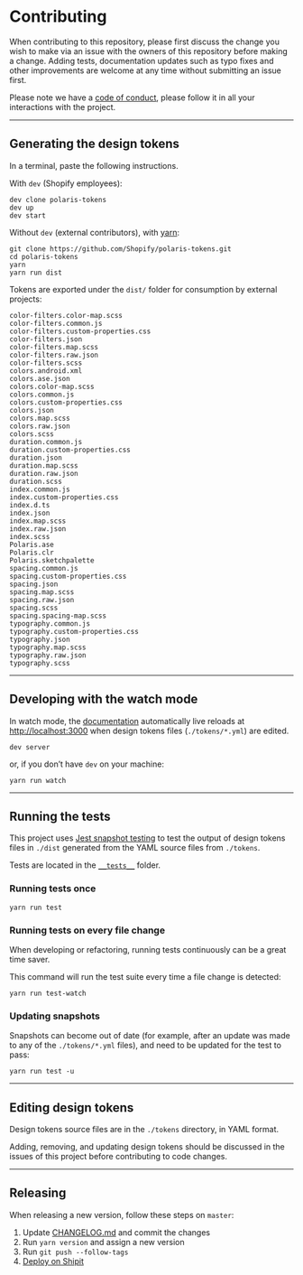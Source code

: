 # Contributing

When contributing to this repository, please first discuss the change you wish to make via an issue with the owners of this repository before making a change. Adding tests, documentation updates such as typo fixes and other improvements are welcome at any time without submitting an issue first.

Please note we have a [code of conduct](https://github.com/Shopify/polaris-tokens/blob/master/.github/CODE_OF_CONDUCT.md), please follow it in all your interactions with the project.

---

## Generating the design tokens

In a terminal, paste the following instructions.

With `dev` (Shopify employees):

```
dev clone polaris-tokens
dev up
dev start
```

Without `dev` (external contributors), with [yarn](https://yarnpkg.com/en/):

```
git clone https://github.com/Shopify/polaris-tokens.git
cd polaris-tokens
yarn
yarn run dist
```

Tokens are exported under the `dist/` folder for consumption by external projects:

```
color-filters.color-map.scss
color-filters.common.js
color-filters.custom-properties.css
color-filters.json
color-filters.map.scss
color-filters.raw.json
color-filters.scss
colors.android.xml
colors.ase.json
colors.color-map.scss
colors.common.js
colors.custom-properties.css
colors.json
colors.map.scss
colors.raw.json
colors.scss
duration.common.js
duration.custom-properties.css
duration.json
duration.map.scss
duration.raw.json
duration.scss
index.common.js
index.custom-properties.css
index.d.ts
index.json
index.map.scss
index.raw.json
index.scss
Polaris.ase
Polaris.clr
Polaris.sketchpalette
spacing.common.js
spacing.custom-properties.css
spacing.json
spacing.map.scss
spacing.raw.json
spacing.scss
spacing.spacing-map.scss
typography.common.js
typography.custom-properties.css
typography.json
typography.map.scss
typography.raw.json
typography.scss
```

---

## Developing with the watch mode

In watch mode, the [documentation](https://shopify.github.io/polaris-tokens/) automatically live reloads at <http://localhost:3000>
when design tokens files (`./tokens/*.yml`) are edited.

```
dev server
```

or, if you don’t have `dev` on your machine:

```
yarn run watch
```

---

## Running the tests

This project uses [Jest snapshot testing](https://facebook.github.io/jest/docs/en/snapshot-testing.html) to test the output of design tokens files in `./dist` generated from the YAML source files from `./tokens`.

Tests are located in the [`__tests__`](https://github.com/Shopify/polaris-tokens/tree/master/__tests__) folder.

### Running tests once

```
yarn run test
```

### Running tests on every file change

When developing or refactoring, running tests continuously can be a great time saver.

This command will run the test suite every time a file change is detected:

```
yarn run test-watch
```

### Updating snapshots

Snapshots can become out of date (for example, after an update was made to any of the `./tokens/*.yml` files), and need to be updated for the test to pass:

```
yarn run test -u
```

---

## Editing design tokens

Design tokens source files are in the `./tokens` directory, in YAML format.

Adding, removing, and updating design tokens should be discussed in the issues of this project before contributing to code changes.

---

## Releasing

When releasing a new version, follow these steps on `master`:

1.  Update [CHANGELOG.md](https://github.com/Shopify/polaris-tokens/blob/master/CHANGELOG.md) and commit the changes
2.  Run `yarn version` and assign a new version
3.  Run `git push --follow-tags`
4.  [Deploy on Shipit](https://shipit.shopify.io/shopify/polaris-tokens/production)
